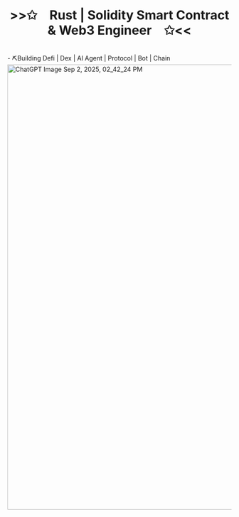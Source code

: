 <p align="center">
    <h1 align="center">>>✩&emsp;Rust | Solidity Smart Contract & Web3 Engineer&emsp;✩<<</h1>
</p>
<br>
- ⛏Building Defi | Dex | AI Agent | Protocol | Bot | Chain 

<img width="1024" height="1000" alt="ChatGPT Image Sep 2, 2025, 02_42_24 PM" src="https://github.com/user-attachments/assets/c85219d9-f55f-4029-ad2b-8d5a2bf7ada7" />
